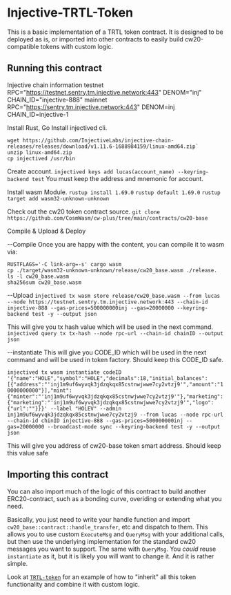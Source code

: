 # Injective-TRTL-Token

This is a basic implementation of a TRTL token contract. It is designed to
be deployed as is, or imported into other contracts to easily build
cw20-compatible tokens with custom logic.

## Running this contract
Injective chain information
    testnet
        RPC="https://testnet.sentry.tm.injective.network:443"
        DENOM="inj"
        CHAIN_ID="injective-888"
    mainnet
        RPC="https://sentry.tm.injective.network:443"
        DENOM=inj
        CHAIN_ID=injective-1

Install Rust, Go
Install injectived cli.
````
wget https://github.com/InjectiveLabs/injective-chain-releases/releases/download/v1.11.6-1688984159/linux-amd64.zip`
unzip linux-amd64.zip
cp injectived /usr/bin
````

Create account.
`injectived keys add lucas(account_name) --keyring-backend test`
You must keep the address and mnemonic for account.

Install wasm Module.
    `rustup install 1.69.0`
    `rustup default 1.69.0`
    `rustup target add wasm32-unknown-unknown`

Check out the cw20 token contract source.
`git clone https://github.com/CosmWasm/cw-plus/tree/main/contracts/cw20-base`


Compile & Upload & Deploy

--Compile
Once you are happy with the content, you can compile it to wasm via:

```
RUSTFLAGS='-C link-arg=-s' cargo wasm
cp ./target/wasm32-unknown-unknown/release/cw20_base.wasm ./release.
ls -l cw20_base.wasm
sha256sum cw20_base.wasm
```

--Upload
`injectived tx wasm store release/cw20_base.wasm --from lucas --node https://testnet.sentry.tm.injective.network:443 --chain-id injective-888 --gas-prices=500000000inj --gas=20000000 --keyring-backend test -y --output json`

This will give you tx hash value which will be used in the next command.
`injectived query tx tx-hash --node rpc-url --chain-id chainID --output json`

--instantiate
This will give you CODE_ID which will be used in the next command and will be used in token factory.
Should keep this CODE_ID safe.

`injectived tx wasm instantiate codeID '{"name":"HOLE","symbol":"HOLE","decimals":18,"initial_balances":[{"address":"'inj1m9uf6wyvqk3jdzqkqx85cstnwjwwe7cy2vtzj9'","amount":"10000000000"}],"mint":{"minter":"'inj1m9uf6wyvqk3jdzqkqx85cstnwjwwe7cy2vtzj9'"},"marketing":{"marketing":"'inj1m9uf6wyvqk3jdzqkqx85cstnwjwwe7cy2vtzj9'","logo":{"url":""}}}' --label "HOLEV" --admin inj1m9uf6wyvqk3jdzqkqx85cstnwjwwe7cy2vtzj9 --from lucas --node rpc-url --chain-id chinID injective-888 --gas-prices=500000000inj --gas=20000000 --broadcast-mode sync --keyring-backend test -y --output json`

This will give you address of cw20-base token smart address. Should keep this value safe

## Importing this contract

You can also import much of the logic of this contract to build another
ERC20-contract, such as a bonding curve, overiding or extending what you
need.

Basically, you just need to write your handle function and import 
`cw20_base::contract::handle_transfer`, etc and dispatch to them.
This allows you to use custom `ExecuteMsg` and `QueryMsg` with your additional
calls, but then use the underlying implementation for the standard cw20
messages you want to support. The same with `QueryMsg`. You *could* reuse `instantiate`
as it, but it is likely you will want to change it. And it is rather simple.

Look at [`TRTL-token`](https://github.com/venusgalstar/TurtleMemeInj) for an example of how to "inherit"
all this token functionality and combine it with custom logic.
